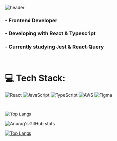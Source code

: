 ![header](https://capsule-render.vercel.app/api?type=soft&color=auto&height=150&section=header&text=💧&nbsp;2cleanwater&nbsp;💧&fontSize=70&animation=twinkling)


### - Frontend Developer
### - Developing with React & Typescript
### - Currently studying Jest & React-Query
<br/>

# 💻 Tech Stack:
![React](https://img.shields.io/badge/react-%2320232a.svg?style=for-the-badge&logo=react&logoColor=%2361DAFB) ![JavaScript](https://img.shields.io/badge/javascript-%23323330.svg?style=for-the-badge&logo=javascript&logoColor=%23F7DF1E) ![TypeScript](https://img.shields.io/badge/typescript-%23007ACC.svg?style=for-the-badge&logo=typescript&logoColor=white) ![AWS](https://img.shields.io/badge/AWS-%23FF9900.svg?style=for-the-badge&logo=amazon-aws&logoColor=white) 	![Figma](https://img.shields.io/badge/figma-%23F24E1E.svg?style=for-the-badge&logo=figma&logoColor=white)

<br>


[![Top Langs](https://github-readme-stats.vercel.app/api/top-langs/?username=2cleanwater)](https://github.com/2cleanwater/github-readme-stats)

![Anurag's GitHub stats](https://github-readme-stats.vercel.app/api?username=2cleanwater&show_icons=true&theme=radical)

[![Top Langs](https://github-readme-stats.vercel.app/api/top-langs/?username=2cleanwater&layout=compact)](https://github.com/anuraghazra/github-readme-stats)
